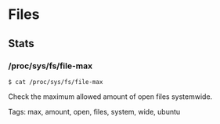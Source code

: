 

# Files

## Stats
### /proc/sys/fs/file-max

    $ cat /proc/sys/fs/file-max

Check the maximum allowed amount of open files systemwide.

Tags: max, amount, open, files, system, wide, ubuntu